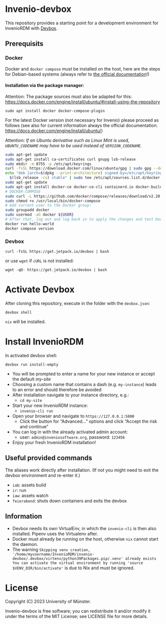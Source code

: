# Invenio-devbox

This repository provides a starting point for a development environment for InvenioRDM with [Devbox](https://www.jetpack.io/devbox/docs/).

## Prerequisits

### Docker

Docker and `docker compose` must be installed on the host, here are the steps for Debian-based systems (always refer
to [the official documentation](https://docs.docker.com/engine/install/)!)

#### Installation via the package manager:

Attention: The package sources must also be adapted for
this: https://docs.docker.com/engine/install/ubuntu/#install-using-the-repository

`sudo apt install docker docker-compose-plugin`

For the latest Docker version (not necessary for Invenio) please proceed as follows (see also for current information
always the official documentation: https://docs.docker.com/engine/install/ubuntu/)

Attention: _If an Ubuntu derivative such as Linux Mint is used, `UBUNTU_CODENAME` may have to be used instead
of `VERSION_CODENAME`._

```bash
sudo apt-get update
sudo apt-get install ca-certificates curl gnupg lsb-release
sudo mkdir -m 0755 -p /etc/apt/keyrings
curl -fsSL https://download.docker.com/linux/ubuntu/gpg | sudo gpg --dearmor -o /etc/apt/keyrings/docker.gpg
echo "deb [arch=$(dpkg --print-architecture) signed-by=/etc/apt/keyrings/docker.gpg] https://download.docker.com/linux/ubuntu \
  $(lsb_release -cs) stable" | sudo tee /etc/apt/sources.list.d/docker.list > /dev/null
sudo apt-get update
sudo apt-get install docker-ce docker-ce-cli containerd.io docker-buildx-plugin docker-compose-plugin
# DOCKER-COMPOSE
sudo curl -L https://github.com/docker/compose/releases/download/v2.20.0/docker-compose-$(uname -s)-$(uname -m) -o /usr/local/bin/docker-compose
sudo chmod +x /usr/local/bin/docker-compose
# Add current user to the Docker group:
sudo groupadd docker
sudo usermod -aG docker ${USER}
# After that, log out and log back in to apply the changes and test Docker:
docker run hello-world
docker compose version
```

### Devbox

```
curl -fsSL https://get.jetpack.io/devbox | bash
```

or use `wget` if `cURL` is not installed:

```
wget -qO- https://get.jetpack.io/devbox | bash
```

# Activate Devbox

After cloning this repository, execute in the folder with the `devbox.json`:

```
devbox shell
```

`nix` will be installed.

# Install InvenioRDM

In activated devbox shell:

```
devbox run install-empty
```

- You will be prompted to enter a name for your new instance or accept the default _my-site_
- Choosing a custom name that contains a dash (e.g. `my-instance`) leads to an error and should therefore be avoided
- After installation navigate to your instance directory, e.g.:
  - `cd my-site`
- Start your new InvenioRDM instance:
  - `invenio-cli run`
- Open your browser and navigate to `https://127.0.0.1:5000`
  - Click the button for “Advanced…” options and click “Accept the risk and continue”
- You can log in with the already activated admin account:
  - user: `admin@inveniosoftware.org`, password: `123456`
- Enjoy your fresh InvenioRDM installation!

## Useful provided commands

The aliases work directly after installation. (If not you might need to exit the devbox environment and re-enter it.)

- `iab`: assets build
- `ir`: run
- `iaw`: assets watch
- `feierabend`: shuts down containers and exits the devbox

## Information

- Devbox needs its own VirtualEnv, in which the `invenio-cli` is then also installed. Pipenv uses the Virtualenv after.
- Docker must already be running on the host, otherwise `nix` cannot start the daemon.
- The warning `Skipping venv creation, '/home/myusername/InvenioRDM/invenio-devbox/.devbox/virtenv/python39Packages.pip/.venv' already exists You can activate the virtual environment by running 'source $VENV_DIR/bin/activate'`
  is due to Nix and must be ignored.

# License

Copyright (C) 2023 University of Münster.

Invenio-devbox is free software; you can redistribute it and/or
modify it under the terms of the MIT License; see LICENSE file for more
details.
